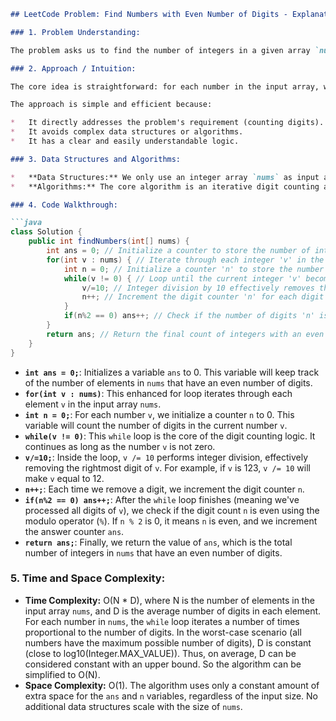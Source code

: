 ```markdown
## LeetCode Problem: Find Numbers with Even Number of Digits - Explanation

### 1. Problem Understanding:

The problem asks us to find the number of integers in a given array `nums` that have an even number of digits.  For example, if `nums = [12,345,2,6,7896]`, the answer would be 2 because `12` (2 digits) and `7896` (4 digits) have an even number of digits.

### 2. Approach / Intuition:

The core idea is straightforward: for each number in the input array, we need to count the number of digits it contains and then check if that count is even. If it is, we increment a counter. Finally, we return the counter.

The approach is simple and efficient because:

*   It directly addresses the problem's requirement (counting digits).
*   It avoids complex data structures or algorithms.
*   It has a clear and easily understandable logic.

### 3. Data Structures and Algorithms:

*   **Data Structures:** We only use an integer array `nums` as input and integer variables to store the number of digits (`n`) and the final answer (`ans`). No other complex data structures are needed.
*   **Algorithms:** The core algorithm is an iterative digit counting algorithm. We repeatedly divide the number by 10 until it becomes 0, incrementing the digit counter in each iteration. The modulo operator (`%`) is used to check for evenness.

### 4. Code Walkthrough:

```java
class Solution {
    public int findNumbers(int[] nums) {
        int ans = 0; // Initialize a counter to store the number of integers with an even number of digits.
        for(int v : nums) { // Iterate through each integer 'v' in the input array 'nums'.  This is an enhanced for loop.
            int n = 0; // Initialize a counter 'n' to store the number of digits for the current integer 'v'.
            while(v != 0) { // Loop until the current integer 'v' becomes 0.
                v/=10; // Integer division by 10 effectively removes the last digit of 'v'.
                n++; // Increment the digit counter 'n' for each digit removed.
            }
            if(n%2 == 0) ans++; // Check if the number of digits 'n' is even. If it is, increment the answer counter 'ans'.
        }
        return ans; // Return the final count of integers with an even number of digits.
    }
}
```

*   **`int ans = 0;`**:  Initializes a variable `ans` to 0. This variable will keep track of the number of elements in `nums` that have an even number of digits.
*   **`for(int v : nums)`**: This enhanced for loop iterates through each element `v` in the input array `nums`.
*   **`int n = 0;`**:  For each number `v`, we initialize a counter `n` to 0. This variable will count the number of digits in the current number `v`.
*   **`while(v != 0)`**:  This `while` loop is the core of the digit counting logic. It continues as long as the number `v` is not zero.
*   **`v/=10;`**: Inside the loop, `v /= 10` performs integer division, effectively removing the rightmost digit of `v`. For example, if `v` is 123, `v /= 10` will make `v` equal to 12.
*   **`n++;`**: Each time we remove a digit, we increment the digit counter `n`.
*   **`if(n%2 == 0) ans++;`**: After the `while` loop finishes (meaning we've processed all digits of `v`), we check if the digit count `n` is even using the modulo operator (`%`). If `n % 2` is 0, it means `n` is even, and we increment the answer counter `ans`.
*   **`return ans;`**: Finally, we return the value of `ans`, which is the total number of integers in `nums` that have an even number of digits.

### 5. Time and Space Complexity:

*   **Time Complexity:** O(N * D), where N is the number of elements in the input array `nums`, and D is the average number of digits in each element. For each number in `nums`, the `while` loop iterates a number of times proportional to the number of digits.  In the worst-case scenario (all numbers have the maximum possible number of digits), D is constant (close to log10(Integer.MAX_VALUE)). Thus, on average, D can be considered constant with an upper bound. So the algorithm can be simplified to O(N).
*   **Space Complexity:** O(1). The algorithm uses only a constant amount of extra space for the `ans` and `n` variables, regardless of the input size.  No additional data structures scale with the size of `nums`.
```